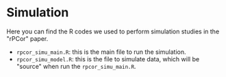 # Simulation

Here you can find the R codes we used to perform simulation studies in the "rPCor" paper. 

- `rpcor_simu_main.R`: this is the main file to run the simulation.
- `rpcor_simu_model.R`: this is the file to simulate data, which will be "source" when run the `rpcor_simu_main.R`.

